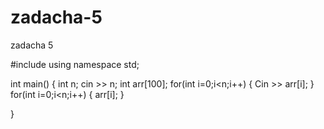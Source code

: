# zadacha-5
zadacha 5

#include <iostream>
using namespace std;

int main()
{
	int n;
	cin >> n;
int arr[100];
for(int i=0;i<n;i++)
{
Cin >> arr[i];
}
for(int i=0;i<n;i++)
{
arr[i];
}

}

